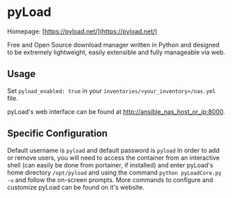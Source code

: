 # pyLoad

Homepage: [https://pyload.net/](https://pyload.net/)

Free and Open Source download manager written in Python and designed to be extremely lightweight, easily extensible and fully manageable via web.

## Usage

Set `pyload_enabled: true` in your `inventories/<your_inventory>/nas.yml` file.

pyLoad's web interface can be found at <http://ansible_nas_host_or_ip:8000>.

## Specific Configuration

Default username is `pyload` and default password is `pyload`
In order to add or remove users, you will need to access the container from an interactive shell (can easily be done from portainer, if installed) and enter pyLoad's home directory `/opt/pyload` and using the command `python pyLoadCore.py -u` and follow the on-screen prompts. More commands to configure and customize pyLoad can be found on it's website.
